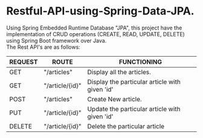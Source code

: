 # Restful-API-using-Spring-Data-JPA. 
Using Spring Embedded Runtime Database "JPA", this project have the implementation of CRUD operations (CREATE, READ, UPDATE, 
DELETE) using Spring Boot framework over Java.  
The Rest API's are as follows:  

| REQUEST  | ROUTE           | FUNCTIONING                                    |     
| -------- | --------------- | ---------------------------------------------- |
| GET      | "/articles"     | Display all the articles.                      |
| GET      | "/article/{id}" | Display the particular article with given 'id' |
| POST     | "/articles"     | Create New article.                            |
| PUT      | "/article/{id}" | Update the particular article with given 'id'  |
| DELETE   | "/article/{id}" | Delete the particular article                  |
         
